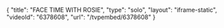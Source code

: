 {
    "title": "FACE TIME WITH ROSIE",
    "type": "solo",
    "layout": "iframe-static",
    "videoId": "6378608",
    "url": "\/tvpembed\/6378608"
}